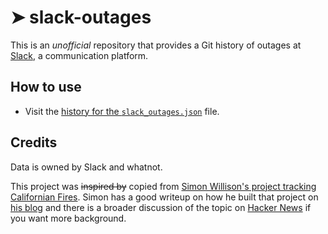 # ➤ slack-outages

This is an *unofficial* repository that provides a Git history of outages at [Slack](https://slack.com), a communication platform.

## How to use

- Visit the [history for the `slack_outages.json`](https://github.com/marcolussetti/slack-outages/commits/main/slack_outages.json) file.

## Credits

Data is owned by Slack and whatnot.

This project was ~~inspired by~~ copied from [Simon Willison's project tracking Californian Fires](https://simonwillison.net/2020/Oct/9/git-scraping/). Simon has a good writeup on how he built that project on [his blog](https://simonwillison.net/2020/Oct/9/git-scraping/) and there is a broader discussion of the topic on [Hacker News](https://news.ycombinator.com/item?id=24732943) if you want more background.

